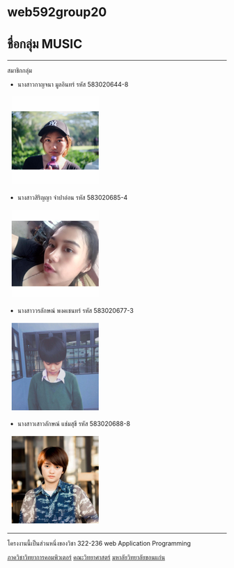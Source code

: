 # web592group20
<h1>ชื่อกลุ่ม MUSIC</h1>

<hr>

สมาชิกกลุ่ม<br>
- นางสาวกาญจนา  มูลอินทร์  รหัส 583020644-8<br>
<img src="16681939_1111389515638084_2236810522777218583_n.jpg" height="200" hspace=10 vspace="5">

- นางสาวสิริญญา  จำปาอ่อน รหัส 583020685-4<br>
<img src="14900464_1219398991436982_7718370832156468504_n.jpg" height="200" hspace=10 vspace="5">

- นางสาววรลักษณ์  พงคเชนทร์ รหัส 583020677-3<br>
<img src="12246934_939811859435381_2163392622555955596_n.jpg" height="200" hspace=10 vspace="5">

- นางสาวเสาวลักษณ์  แช่มสุขี รหัส 583020688-8<br>
<img src="16684043_1250781968342111_6185910208601363596_n.jpg" height="200" hspace=10 vspace="5">

<hr>
โครงงานนี้เป็นส่วนหนึ่งของวิชา 322-236 web Application Programming

[ภาควิชาวิทยาการคอมพิวเตอร์](https://cs.kku.ac.th/)
[คณะวิทยาศาสตร์](http://sc.kku.ac.th)
[มหาลัยวิทยาลัยขอนแก่น](https://www.kku.ac.th/)
